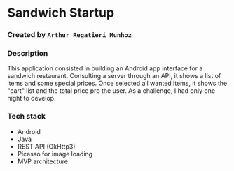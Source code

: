 # Sandwich Startup
### Created by `Arthur Regatieri Munhoz`

### Description
This application consisted in building an Android app interface for a sandwich restaurant.
Consulting a server through an API, it shows a list of items and some special prices. Once selected all wanted items, it shows the "cart" list and the total price pro the user.
As a challenge, I had only one night to develop.

### Tech stack
- Android
- Java
- REST API (OkHttp3)
- Picasso for image loading
- MVP architecture
